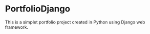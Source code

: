 # PortfolioDjango
This is a simplet portfolio project created in Python using Django web framework.
